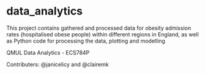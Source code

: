 # data_analytics

This project contains gathered and processed data for obesity admission rates (hospitalised obese people) within different regions in England, as well as Python code for processing the data, plotting and modelling 

QMUL Data Analytics - ECS784P

Contributers: @janicelicy and @clairemk
